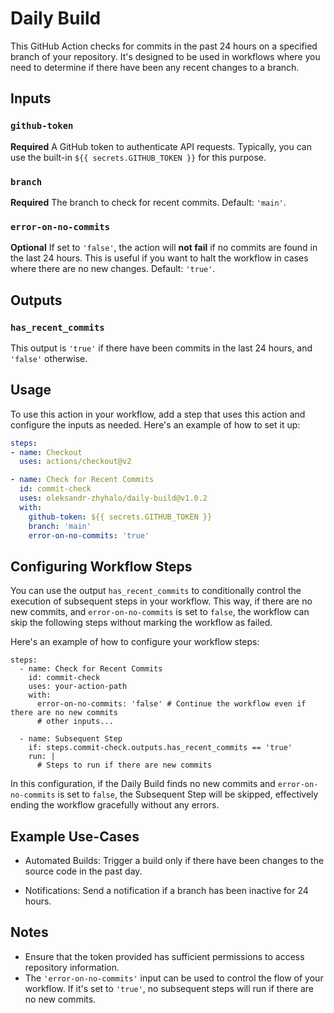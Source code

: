 # Daily Build

This GitHub Action checks for commits in the past 24 hours on a specified branch of your repository. It's designed to be used in workflows where you need to determine if there have been any recent changes to a branch.

## Inputs

### `github-token`

**Required** A GitHub token to authenticate API requests. Typically, you can use the built-in `${{ secrets.GITHUB_TOKEN }}` for this purpose.

### `branch`

**Required** The branch to check for recent commits. Default: `'main'`.

### `error-on-no-commits`

**Optional** If set to `'false'`, the action will **not fail** if no commits are found in the last 24 hours. This is useful if you want to halt the workflow in cases where there are no new changes. Default: `'true'`.

## Outputs

### `has_recent_commits`

This output is `'true'` if there have been commits in the last 24 hours, and `'false'` otherwise.

## Usage

To use this action in your workflow, add a step that uses this action and configure the inputs as needed. Here's an example of how to set it up:

```yaml
steps:
- name: Checkout
  uses: actions/checkout@v2

- name: Check for Recent Commits
  id: commit-check
  uses: oleksandr-zhyhalo/daily-build@v1.0.2
  with:
    github-token: ${{ secrets.GITHUB_TOKEN }}
    branch: 'main'
    error-on-no-commits: 'true'
```

## Configuring Workflow Steps

You can use the output `has_recent_commits` to conditionally control the execution of subsequent steps in your workflow. This way, if there are no new commits, and `error-on-no-commits` is set to `false`, the workflow can skip the following steps without marking the workflow as failed.

Here's an example of how to configure your workflow steps:
```
steps:
  - name: Check for Recent Commits
    id: commit-check
    uses: your-action-path
    with:
      error-on-no-commits: 'false' # Continue the workflow even if there are no new commits
      # other inputs...

  - name: Subsequent Step
    if: steps.commit-check.outputs.has_recent_commits == 'true'
    run: |
      # Steps to run if there are new commits
```

In this configuration, if the Daily Build finds no new commits and `error-on-no-commits` is set to `false`, the Subsequent Step will be skipped, effectively ending the workflow gracefully without any errors.

## Example Use-Cases
* Automated Builds: Trigger a build only if there have been changes to the source code in the past day.

* Notifications: Send a notification if a branch has been inactive for 24 hours.

## Notes

* Ensure that the token provided has sufficient permissions to access repository information.
* The `'error-on-no-commits'` input can be used to control the flow of your workflow. If it's set to `'true'`, no subsequent steps will run if there are no new commits.